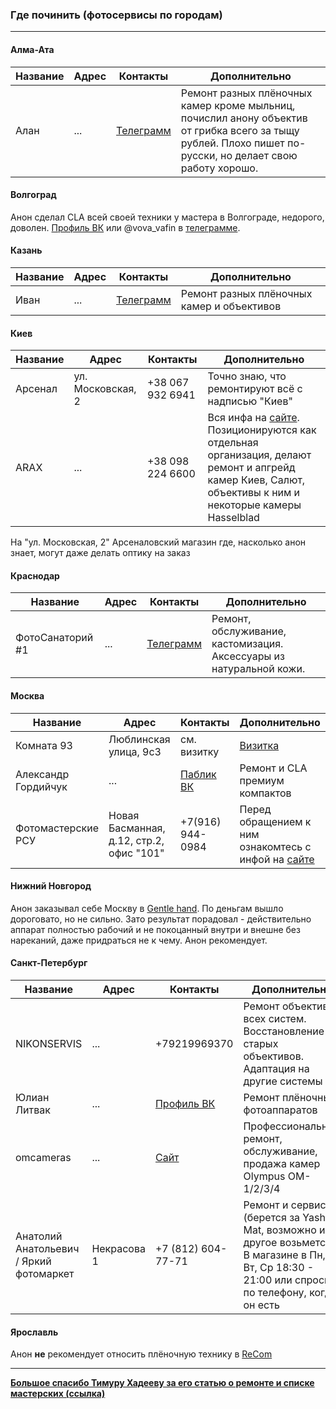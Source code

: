 ### Где починить (фотосервисы по городам)
***
#### Алма-Ата

Название   | Адрес   | Контакты                         | Дополнительно
---------- | ------- | -------------------------------- | -------------
Алан       | ...     | [Телеграмм](https://t.me/Naimaisonlinee) | Ремонт разных плёночных камер кроме мыльниц, почислил анону объектив от грибка всего за тыщу рублей. Плохо пишет по-русски, но делает свою работу хорошо.

#### Волгоград

Анон сделал CLA всей своей техники у мастера в Волгограде, недорого, доволен. [Профиль ВК](https://vk.com/vova.vafin) или @vova_vafin в [телеграмме](https://t.me/vova_vafin).

#### Казань

Название   | Адрес   | Контакты                 | Дополнительно
---------- | ------- | ------------------------ | -------------
Иван       | ...     | [Телеграмм](https://t.me/qwaton) | Ремонт разных плёночных камер и объективов

#### Киев

Название | Адрес             | Контакты         | Дополнительно
-------- | ----------------- | ---------------- | -------------
Арсенал  | ул. Московская, 2 | +38 067 932 6941 | Точно знаю, что ремонтируют всё с надписью "Киев"
ARAX     | ...               | +38 098 224 6600 | Вся инфа на [сайте](https://araxfoto.com/ru/repairing/). Позиционируются как отдельная организация, делают ремонт и апгрейд камер Киев, Салют, объективы к ним и некоторые камеры Hasselblad

На "ул. Московская, 2" Арсеналовский магазин где, насколько анон знает, могут даже делать оптику на заказ

#### Краснодар

Название   | Адрес   | Контакты                 | Дополнительно
---------- | ------- | ------------------------ | -------------
ФотоСанаторий #1       | ...     | [Телеграмм](https://t.me/photosanatorium) | Ремонт, обслуживание, кастомизация. Аксессуары из натуральной кожи.

#### Москва

Название            | Адрес                                    | Контакты                       | Дополнительно
------------------- | ---------------------------------------- | ------------------------------ | -------------
Комната 93          | Люблинская улица, 9с3                    | см. визитку                    | [Визитка](16038135573590.jpg)
Александр Гордийчук | ...                                      | [Паблик ВК](https://vk.com/public156026954) | Ремонт и CLA премиум компактов
Фотомастерские РСУ  | Новая Басманная, д.12, стр.2, офис "101" | +7(916) 944-0984               | Перед обращением к ним ознакомтесь с инфой на [сайте](http://kamepa.ru/remont.htm)

#### Нижний Новгород

Анон заказывал себе Москву в [Gentle hand](https://vk.com/gentle_hand). По деньгам вышло дороговато, но не сильно. Зато результат порадовал - действительно аппарат полностью рабочий и не покоцанный внутри и внешне без нареканий, даже придраться не к чему. Анон рекомендует.

#### Санкт-Петербург

Название     | Адрес   | Контакты                                | Дополнительно
------------ | ------- | --------------------------------------- | -------------
NIKONSERVIS  | ...     | +79219969370                            | Ремонт объективов всех систем. Восстановление старых объективов. Адаптация на другие системы
Юлиан Литвак | ...     | [Профиль ВК](https://vk.com/id6593821)  | Ремонт плёночных фотоаппаратов
omcameras    | ...     | [Сайт](https://omcameras.com/)          | Профессиональный ремонт, обслуживание, продажа камер Olympus OM-1/2/3/4
Анатолий Анатольевич / Яркий фотомаркет | Некрасова 1 | +7 (812) 604-77-71 | Ремонт и сервис (берется за Yashica Mat, возможно и за другое возьмется). В магазине в Пн, Вт, Ср 18:30 - 21:00 или спросить по телефону, когда он есть

#### Ярославль

Анон **не** рекомендует относить плёночную технику в [ReCom](http://recom.su/)
***
**[Большое спасибо Тимуру Хадееву за его статью о ремонте и списке мастерских (ссылка)](https://endingmirage.com/repairs/#mcetoc_1fqluhp1g5t)**
